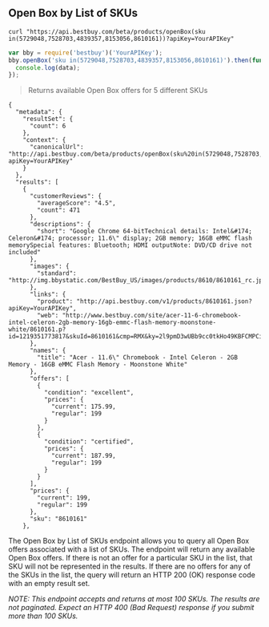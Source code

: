 ## Open Box by List of SKUs
```shell
curl "https://api.bestbuy.com/beta/products/openBox(sku in(5729048,7528703,4839357,8153056,8610161))?apiKey=YourAPIKey"
```
```javascript
var bby = require('bestbuy')('YourAPIKey');
bby.openBox('sku in(5729048,7528703,4839357,8153056,8610161)').then(function(data){
  console.log(data);
});
```

> Returns available Open Box offers for 5 different SKUs

```json-doc
{
  "metadata": {
    "resultSet": {
      "count": 6
    },
    "context": {
      "canonicalUrl": "http://api.bestbuy.com/beta/products/openBox(sku%20in(5729048,7528703,4839357,8153056,8610161,4591017))?apiKey=YourAPIKey"
    }
  },
  "results": [
    {
      "customerReviews": {
        "averageScore": "4.5",
        "count": 471
      },
      "descriptions": {
        "short": "Google Chrome 64-bitTechnical details: Intel&#174; Celeron&#174; processor; 11.6\" display; 2GB memory; 16GB eMMC flash memorySpecial features: Bluetooth; HDMI outputNote: DVD/CD drive not included"
      },
      "images": {
        "standard": "http://img.bbystatic.com/BestBuy_US/images/products/8610/8610161_rc.jpg"
      },
      "links": {
        "product": "http://api.bestbuy.com/v1/products/8610161.json?apiKey=YourAPIKey",
        "web": "http://www.bestbuy.com/site/acer-11-6-chromebook-intel-celeron-2gb-memory-16gb-emmc-flash-memory-moonstone-white/8610161.p?id=1219351773817&skuId=8610161&cmp=RMX&ky=2l9pmD3wUBb9cc0tkHo49KBFCMPCiIPY4#tab=buyingOptions"
      },
      "names": {
        "title": "Acer - 11.6\" Chromebook - Intel Celeron - 2GB Memory - 16GB eMMC Flash Memory - Moonstone White"
      },
      "offers": [
        {
          "condition": "excellent",
          "prices": {
            "current": 175.99,
            "regular": 199
          }
        },
        {
          "condition": "certified",
          "prices": {
            "current": 187.99,
            "regular": 199
          }
        }
      ],
      "prices": {
        "current": 199,
        "regular": 199
      },
      "sku": "8610161"
    },
```

The Open Box by List of SKUs endpoint allows you to query all Open Box offers associated with a list of SKUs. The endpoint will return any available Open Box offers. If there is not an offer for a particular SKU in the list, that SKU will not be represented in the results. If there are no offers for any of the SKUs in the list, the query will return an HTTP 200 (OK) response code with an empty result set.

*NOTE: This endpoint accepts and returns at most 100 SKUs. The results are not paginated. Expect an HTTP 400 (Bad Request) response if you submit more than 100 SKUs.*